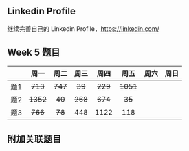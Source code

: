 ## Linkedin Profile

继续完善自己的 Linkedin Profile，https://linkedin.com/

## Week 5 题目
|       | 周一    | 周二   |  周三 |   周四 |   周五  | 周六 |  周日 |
| :----:| :----: | :----:|:----:  |:----: |:----: |:----:|:----: |
| 题1   |~~713~~ |~~747~~|~~39~~  |~~229~~|~~1051~~    | 
| 题2   |~~1352~~|~~40~~ |~~268~~ |~~674~~|~~35~~   |    
| 题3   |~~766~~ |~~78~~ |448     |1122  |118     |    


## 附加关联题目
